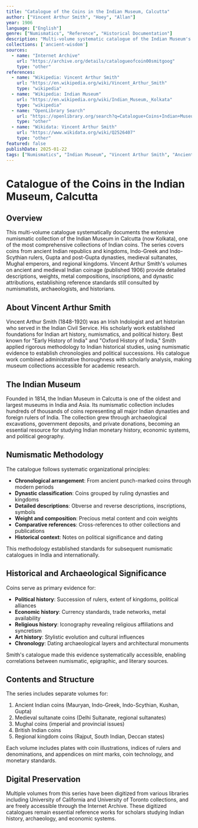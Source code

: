 ```yaml
---
title: "Catalogue of the Coins in the Indian Museum, Calcutta"
author: ["Vincent Arthur Smith", "Hoey", "Allan"]
year: 1906
language: ["English"]
genre: ["Numismatics", "Reference", "Historical Documentation"]
description: "Multi-volume systematic catalogue of the Indian Museum's numismatic collection, documenting coins from ancient India through Mughal and British periods. Vincent Smith's volumes on ancient and medieval Indian coinage provide essential reference material for dating archaeological sites, tracing political succession, and understanding economic history."
collections: ['ancient-wisdom']
sources:
  - name: "Internet Archive"
    url: "https://archive.org/details/catalogueofcoin00smitgoog"
    type: "other"
references:
  - name: "Wikipedia: Vincent Arthur Smith"
    url: "https://en.wikipedia.org/wiki/Vincent_Arthur_Smith"
    type: "wikipedia"
  - name: "Wikipedia: Indian Museum"
    url: "https://en.wikipedia.org/wiki/Indian_Museum,_Kolkata"
    type: "wikipedia"
  - name: "OpenLibrary Search"
    url: "https://openlibrary.org/search?q=Catalogue+Coins+Indian+Museum+Calcutta"
    type: "other"
  - name: "Wikidata: Vincent Arthur Smith"
    url: "https://www.wikidata.org/wiki/Q2526407"
    type: "other"
featured: false
publishDate: 2025-01-22
tags: ["Numismatics", "Indian Museum", "Vincent Arthur Smith", "Ancient Indian Coins", "Medieval Indian Coins", "Mughal Coinage", "Archaeology", "Economic History", "Catalogue", "Reference Work"]
---
```


# Catalogue of the Coins in the Indian Museum, Calcutta

## Overview

This multi-volume catalogue systematically documents the extensive numismatic collection of the Indian Museum in Calcutta (now Kolkata), one of the most comprehensive collections of Indian coins. The series covers coins from ancient Indian republics and kingdoms, Indo-Greek and Indo-Scythian rulers, Gupta and post-Gupta dynasties, medieval sultanates, Mughal emperors, and regional kingdoms. Vincent Arthur Smith's volumes on ancient and medieval Indian coinage (published 1906) provide detailed descriptions, weights, metal compositions, inscriptions, and dynastic attributions, establishing reference standards still consulted by numismatists, archaeologists, and historians.

## About Vincent Arthur Smith

Vincent Arthur Smith (1848-1920) was an Irish Indologist and art historian who served in the Indian Civil Service. His scholarly work established foundations for Indian art history, numismatics, and political history. Best known for "Early History of India" and "Oxford History of India," Smith applied rigorous methodology to Indian historical studies, using numismatic evidence to establish chronologies and political successions. His catalogue work combined administrative thoroughness with scholarly analysis, making museum collections accessible for academic research.

## The Indian Museum

Founded in 1814, the Indian Museum in Calcutta is one of the oldest and largest museums in India and Asia. Its numismatic collection includes hundreds of thousands of coins representing all major Indian dynasties and foreign rulers of India. The collection grew through archaeological excavations, government deposits, and private donations, becoming an essential resource for studying Indian monetary history, economic systems, and political geography.

## Numismatic Methodology

The catalogue follows systematic organizational principles:
- **Chronological arrangement**: From ancient punch-marked coins through modern periods
- **Dynastic classification**: Coins grouped by ruling dynasties and kingdoms
- **Detailed descriptions**: Obverse and reverse descriptions, inscriptions, symbols
- **Weight and composition**: Precious metal content and coin weights
- **Comparative references**: Cross-references to other collections and publications
- **Historical context**: Notes on political significance and dating

This methodology established standards for subsequent numismatic catalogues in India and internationally.

## Historical and Archaeological Significance

Coins serve as primary evidence for:
- **Political history**: Succession of rulers, extent of kingdoms, political alliances
- **Economic history**: Currency standards, trade networks, metal availability
- **Religious history**: Iconography revealing religious affiliations and syncretism
- **Art history**: Stylistic evolution and cultural influences
- **Chronology**: Dating archaeological layers and architectural monuments

Smith's catalogue made this evidence systematically accessible, enabling correlations between numismatic, epigraphic, and literary sources.

## Contents and Structure

The series includes separate volumes for:
1. Ancient Indian coins (Mauryan, Indo-Greek, Indo-Scythian, Kushan, Gupta)
2. Medieval sultanate coins (Delhi Sultanate, regional sultanates)
3. Mughal coins (imperial and provincial issues)
4. British Indian coins
5. Regional kingdom coins (Rajput, South Indian, Deccan states)

Each volume includes plates with coin illustrations, indices of rulers and denominations, and appendices on mint marks, coin technology, and monetary standards.

## Digital Preservation

Multiple volumes from this series have been digitized from various libraries including University of California and University of Toronto collections, and are freely accessible through the Internet Archive. These digitized catalogues remain essential reference works for scholars studying Indian history, archaeology, and economic systems.
